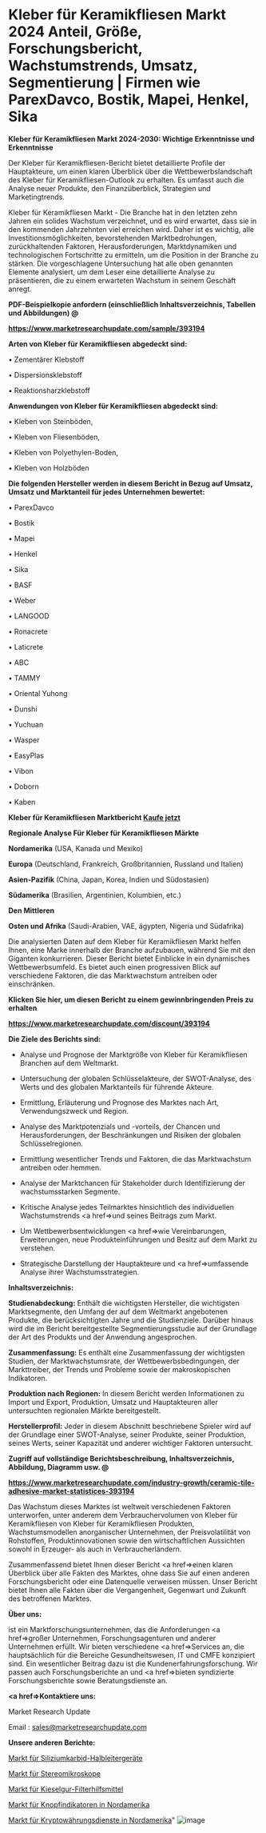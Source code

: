 # Kleber für Keramikfliesen Markt 2024 Anteil, Größe, Forschungsbericht, Wachstumstrends, Umsatz, Segmentierung | Firmen wie ParexDavco, Bostik, Mapei, Henkel, Sika

<strong>Kleber für Keramikfliesen Markt 2024-2030: Wichtige Erkenntnisse und Erkenntnisse</strong>

Der Kleber für Keramikfliesen-Bericht bietet detaillierte Profile der Hauptakteure, um einen klaren Überblick über die Wettbewerbslandschaft des Kleber für Keramikfliesen-Outlook zu erhalten. Es umfasst auch die Analyse neuer Produkte, den Finanzüberblick, Strategien und Marketingtrends.

Kleber für Keramikfliesen Markt - Die Branche hat in den letzten zehn Jahren ein solides Wachstum verzeichnet, und es wird erwartet, dass sie in den kommenden Jahrzehnten viel erreichen wird. Daher ist es wichtig, alle Investitionsmöglichkeiten, bevorstehenden Marktbedrohungen, zurückhaltenden Faktoren, Herausforderungen, Marktdynamiken und technologischen Fortschritte zu ermitteln, um die Position in der Branche zu stärken. Die vorgeschlagene Untersuchung hat alle oben genannten Elemente analysiert, um dem Leser eine detaillierte Analyse zu präsentieren, die zu einem erwarteten Wachstum in seinem Geschäft anregt.



<strong><b>PDF-Beispielkopie anfordern (einschließlich Inhaltsverzeichnis, Tabellen und Abbildungen) @ </b></strong>

<strong><a href=https://www.marketresearchupdate.com/sample/393194>

<strong>https://www.marketresearchupdate.com/sample/393194</u></a></strong></strong>



<strong>Arten von Kleber für Keramikfliesen abgedeckt sind:</strong>

• Zementärer Klebstoff

• Dispersionsklebstoff

• Reaktionsharzklebstoff



<strong>Anwendungen von Kleber für Keramikfliesen abgedeckt sind:</strong>

• Kleben von Steinböden,

• Kleben von Fliesenböden,

• Kleben von Polyethylen-Boden,

• Kleben von Holzböden



<strong>Die folgenden Hersteller werden in diesem Bericht in Bezug auf Umsatz, Umsatz und Marktanteil für jedes Unternehmen bewertet:</strong>

• ParexDavco

• Bostik

• Mapei

• Henkel

• Sika

• BASF

• Weber

• LANGOOD

• Ronacrete

• Laticrete

• ABC

• TAMMY

• Oriental Yuhong

• Dunshi

• Yuchuan

• Wasper

• EasyPlas

• Vibon

• Doborn

• Kaben



<strong>Kleber für Keramikfliesen Marktbericht <a href=https://www.marketresearchupdate.com/buynow/393194>Kaufe jetzt</a></strong>



<strong>Regionale Analyse Für Kleber für Keramikfliesen Märkte</strong>



<strong>Nordamerika</strong> (USA, Kanada und Mexiko)



<strong>Europa</strong> (Deutschland, Frankreich, Großbritannien, Russland und Italien)



<strong>Asien-Pazifik</strong> (China, Japan, Korea, Indien und Südostasien)



<strong>Südamerika</strong> (Brasilien, Argentinien, Kolumbien, etc.)



<strong>Den Mittleren</strong> 

<strong>Osten und Afrika</strong> (Saudi-Arabien, VAE, ägypten, Nigeria und Südafrika)

Die analysierten Daten auf dem Kleber für Keramikfliesen Markt helfen Ihnen, eine Marke innerhalb der Branche aufzubauen, während Sie mit den Giganten konkurrieren. Dieser Bericht bietet Einblicke in ein dynamisches Wettbewerbsumfeld. Es bietet auch einen progressiven Blick auf verschiedene Faktoren, die das Marktwachstum antreiben oder einschränken.



<strong>Klicken Sie hier, um diesen Bericht zu einem gewinnbringenden Preis zu erhalten
</strong>

<strong><a href=https://www.marketresearchupdate.com/discount/393194>https://www.marketresearchupdate.com/discount/393194</b></u></strong></a>



<strong>Die Ziele des Berichts sind:</strong>

- Analyse und Prognose der Marktgröße von Kleber für Keramikfliesen Branchen auf dem Weltmarkt.

- Untersuchung der globalen Schlüsselakteure, der SWOT-Analyse, des Werts und des globalen Marktanteils für führende Akteure.

- Ermittlung, Erläuterung und Prognose des Marktes nach Art, Verwendungszweck und Region.

- Analyse des Marktpotenzials und -vorteils, der Chancen und Herausforderungen, der Beschränkungen und Risiken der globalen Schlüsselregionen.

- Ermittlung wesentlicher Trends und Faktoren, die das Marktwachstum antreiben oder hemmen.

- Analyse der Marktchancen für Stakeholder durch Identifizierung der wachstumsstarken Segmente.

- Kritische Analyse jedes Teilmarktes hinsichtlich des individuellen Wachstumstrends <a href=>und</a> seines Beitrags zum Markt.

- Um Wettbewerbsentwicklungen <a href=>wie</a> Vereinbarungen, Erweiterungen, neue Produkteinführungen und Besitz auf dem Markt zu verstehen.

- Strategische Darstellung der Hauptakteure und <a href=>umfas</a>sende Analyse ihrer Wachstumsstrategien.



<strong>Inhaltsverzeichnis:</strong>



<strong>Studienabdeckung:</strong> Enthält die wichtigsten Hersteller, die wichtigsten Marktsegmente, den Umfang der auf dem Weltmarkt angebotenen Produkte, die berücksichtigten Jahre und die Studienziele. Darüber hinaus wird die im Bericht bereitgestellte Segmentierungsstudie auf der Grundlage der Art des Produkts und der Anwendung angesprochen.



<strong>Zusammenfassung:</strong> Es enthält eine Zusammenfassung der wichtigsten Studien, der Marktwachstumsrate, der Wettbewerbsbedingungen, der Markttreiber, der Trends und Probleme sowie der makroskopischen Indikatoren.



<strong>Produktion nach Regionen:</strong> In diesem Bericht werden Informationen zu Import und Export, Produktion, Umsatz und Hauptakteuren aller untersuchten regionalen Märkte bereitgestellt.



<strong>Herstellerprofil:</strong> Jeder in diesem Abschnitt beschriebene Spieler wird auf der Grundlage einer SWOT-Analyse, seiner Produkte, seiner Produktion, seines Werts, seiner Kapazität und anderer wichtiger Faktoren untersucht.



<strong><b>Zugriff auf vollständige Berichtsbeschreibung, Inhaltsverzeichnis, Abbildung, Diagramm usw. @ </b></strong>

<strong><a href=https://www.marketresearchupdate.com/industry-growth/ceramic-tile-adhesive-market-statistices-393194>https://www.marketresearchupdate.com/industry-growth/ceramic-tile-adhesive-market-statistices-393194</a></strong>

Das Wachstum dieses Marktes ist weltweit verschiedenen Faktoren unterworfen, unter anderem dem Verbrauchervolumen von Kleber für Keramikfliesen von Kleber für Keramikfliesen Produkten, Wachstumsmodellen anorganischer Unternehmen, der Preisvolatilität von Rohstoffen, Produktinnovationen sowie den wirtschaftlichen Aussichten sowohl in Erzeuger- als auch in Verbraucherländern.

Zusammenfassend bietet Ihnen dieser Bericht <a href=>einen</a> klaren Überblick über alle Fakten des Marktes, ohne dass Sie auf einen anderen Forschungsbericht oder eine Datenquelle verweisen müssen. Unser Bericht bietet Ihnen alle Fakten über die Vergangenheit, Gegenwart und Zukunft des betroffenen Marktes.



<strong>Über uns:</strong>

 ist ein Marktforschungsunternehmen, das die Anforderungen <a href=>großer</a> Unternehmen, Forschungsagenturen und anderer Unternehmen erfüllt. Wir bieten verschiedene <a href=>Services</a> an, die hauptsächlich für die Bereiche Gesundheitswesen, IT und CMFE konzipiert sind. Ein wesentlicher Beitrag dazu ist die Kundenerfahrungsforschung. Wir passen auch Forschungsberichte an und <a href=>bieten</a> syndizierte Forschungsberichte sowie Beratungsdienste an.



<strong><a href=>Kontaktiere uns:</a></strong>

Market Research Update

Email : sales@marketresearchupdate.com



<strong>Unsere anderen Berichte:</strong>

<a href=https://www.linkedin.com/pulse/silicon-carbide-sic-semiconductor-devices-market-1f>Markt für Siliziumkarbid-Halbleitergeräte</a>

<a href=https://www.linkedin.com/pulse/stereo-microscopes-market-report-2023-top-company>Markt für Stereomikroskope</a>

<a href=https://www.linkedin.com/pulse/diatomite-filter-aid-market-outlooks-2023-size>Markt für Kieselgur-Filterhilfsmittel</a>

<a href=https://www.linkedin.com/pulse/north-america-button-indicator-market-overview>Markt für Knopfindikatoren in Nordamerika</a>

<a href=https://www.linkedin.com/pulse/north-america-cryptocurrency-services-market-2023-industry>Markt für Kryptowährungsdienste in Nordamerika</a>"
![image](https://github.com/Gayatrikarjule/Market-Analysis-360/assets/97346546/f5d672ae-dd94-4fac-84dc-57d25c6bbe7e)
